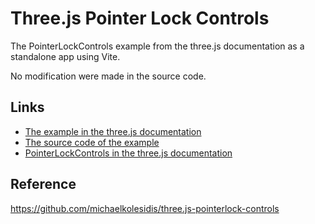 # Three.js Pointer Lock Controls

The PointerLockControls example from the three.js documentation as a standalone app using Vite.

No modification were made in the source code.



## Links

- [The example in the three.js documentation](https://threejs.org/examples/#misc_controls_pointerlock)
- [The source code of the example](https://github.com/mrdoob/three.js/blob/master/examples/misc_controls_pointerlock.html)
- [PointerLockControls in the three.js documentation](https://threejs.org/docs/index.html#examples/en/controls/PointerLockControls.connect)

## Reference 
https://github.com/michaelkolesidis/three.js-pointerlock-controls
